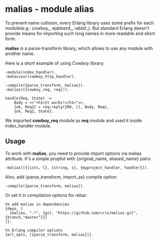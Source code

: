 # malias - module alias

To prevent name collision, every Erlang library uses some prefix for each
module(e.g.: cowboy\_, ejabberd\_, rabbit\_). But standard Erlang doesn't
provide means for importing such long names in more readable and short form.

**malias** is a parse-transform library, which allows to use any module with
another name.

Here is a short example of using Cowboy library:

    -module(index_handler).
    -behaviour(cowboy_http_handler).

    -compile({parse_transform, malias}).
    -malias([{cowboy_req, req}]).

    handle(Req, State) ->
        Body = <<"<h1>It works!</h1>">>,
        {ok, Req2} = req:reply(200, [], Body, Req),
        {ok, Req2, State}.

We imported **cowboy_req** module as **req** module and used it inside
index_handler module.

## Usage

To work with **malias**, you need to provide import options via malias
attribute. It's a simple proplist with {original\_name, aliased\_name} pairs:

    -malias([{lists, l}, {string, s}, {myproject_handler, handler}]).

Also, add {parse\_transform, import\_as} compile option:

    -compile({parse_transform, malias}).

Or set it in compilation options for rebar:

    %% add malias in dependencies
    {deps, [
      {malias, ".*", {git, "https://github.com/cris/malias.git", {branch,"master"}}}
    ]}.

    %% Erlang compiler options
    {erl_opts, [{parse_transform, malias}]}.


